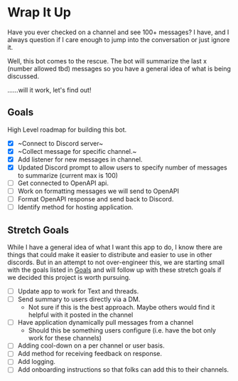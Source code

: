 # Wrap It Up

Have you ever checked on a channel and see 100+ messages? I have, and I always question if I care enough to jump into the conversation or just ignore it.

Well, this bot comes to the rescue. The bot will summarize the last x (number allowed tbd) messages so you have a general idea of what is being discussed.

......will it work, let's find out!

## Goals

High Level roadmap for building this bot.

- [x] ~Connect to Discord server~
- [x] ~Collect message for specific channel.~
- [x] Add listener for new messages in channel.
- [x] Updated Discord prompt to allow users to specify number of messages to summarize (current max is 100)
- [ ] Get connected to OpenAPI api.
- [ ] Work on formatting messages we will send to OpenAPI
- [ ] Format OpenAPI response and send back to Discord.
- [ ] Identify method for hosting application.

## Stretch Goals

While I have a general idea of what I want this app to do, I know there are things that could make it easier to distribute and easier to use in other discords. But in an attempt to not over-engineer this, we are starting small with the goals listed in [Goals](#goals) and will follow up with these stretch goals if we decided this project is worth pursuing.

- [ ] Update app to work for Text and threads.
- [ ] Send summary to users directly via a DM.
  - Not sure if this is the best approach. Maybe others would find it helpful with it posted in the channel
- [ ] Have application dynamically pull messages from a channel
  - Should this be something users configure (i.e. have the bot only work for these channels)
- [ ] Adding cool-down on a per channel or user basis.
- [ ] Add method for receiving feedback on response.
- [ ] Add logging.
- [ ] Add onboarding instructions so that folks can add this to their channels.

